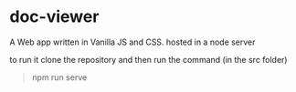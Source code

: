 # doc-viewer

A Web app written in Vanilla JS and CSS. hosted in a node server 

to run it clone the repository and then run the command (in the src folder)

> npm run serve 
